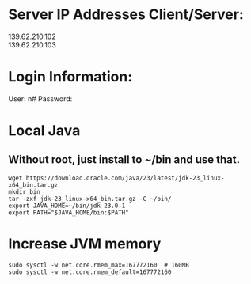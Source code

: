 # Server IP Addresses Client/Server:

139.62.210.102  
139.62.210.103

# Login Information:

User: n#
Password:

# Local Java
## Without root, just install to ~/bin and use that.
```
wget https://download.oracle.com/java/23/latest/jdk-23_linux-x64_bin.tar.gz
mkdir bin
tar -zxf jdk-23_linux-x64_bin.tar.gz -C ~/bin/
export JAVA_HOME=~/bin/jdk-23.0.1  
export PATH="$JAVA_HOME/bin:$PATH"  
```

# Increase JVM memory

```
sudo sysctl -w net.core.rmem_max=167772160  # 160MB  
sudo sysctl -w net.core.rmem_default=167772160
```
